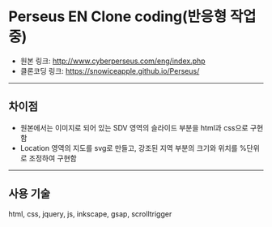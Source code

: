 # Perseus EN Clone coding(반응형 작업중)
- 원본 링크: <http://www.cyberperseus.com/eng/index.php>
- 클론코딩 링크: <https://snowiceapple.github.io/Perseus/>

---

## 차이점
- 원본에서는 이미지로 되어 있는 SDV 영역의 슬라이드 부분을 html과 css으로 구현함
- Location 영역의 지도를 svg로 만들고, 강조된 지역 부분의 크기와 위치를 %단위로 조정하여 구현함

---

## 사용 기술
html, css, jquery, js, inkscape, gsap, scrolltrigger
